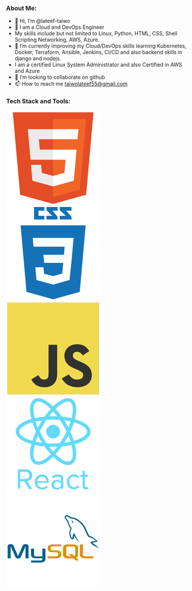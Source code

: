 ### About Me:
- 👋 Hi, I’m @lateef-taiwo
- 👀 I am a Cloud and DevOps Engineer
- My skills include but not limited to Linux, Python, HTML, CSS, Shell Scripting Networking, AWS, Azure.
- 🌱 I’m currently improving my Cloud/DevOps skills learning Kubernetes, Docker, Terraform, Ansible, Jenkins, CI/CD and also backend skills in django and nodejs.
- I am a certified Linux System Administrator and also Certified in AWS and Azure
- 💞️ I’m looking to collaborate on github
- 📫 How to reach me taiwolateef55@gmail.com

<!---
lateef-taiwo/lateef-taiwo is a ✨ special ✨ repository because its `README.md` (this file) appears on your GitHub profile.
You can click the Preview link to take a look at your changes.
--->

### Tech Stack and Tools:
![html](https://github.com/devicons/devicon/blob/master/icons/html5/html5-original.svg)  ![css](https://github.com/devicons/devicon/blob/master/icons/css3/css3-plain-wordmark.svg)  ![js](https://github.com/devicons/devicon/blob/master/icons/javascript/javascript-original.svg)  ![react](https://github.com/devicons/devicon/blob/master/icons/react/react-original-wordmark.svg)  ![mysql](https://github.com/devicons/devicon/blob/master/icons/mysql/mysql-original-wordmark.svg)
